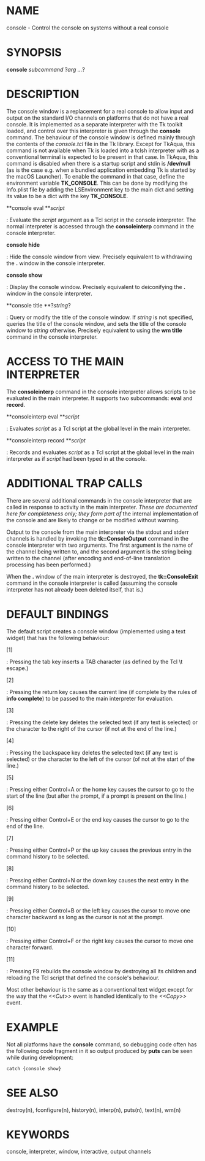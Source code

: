 # NAME

console - Control the console on systems without a real console

# SYNOPSIS

**console** *subcommand* ?*arg \...*?

# DESCRIPTION

The console window is a replacement for a real console to allow input
and output on the standard I/O channels on platforms that do not have a
real console. It is implemented as a separate interpreter with the Tk
toolkit loaded, and control over this interpreter is given through the
**console** command. The behaviour of the console window is defined
mainly through the contents of the *console.tcl* file in the Tk library.
Except for TkAqua, this command is not available when Tk is loaded into
a tclsh interpreter with as a conventional terminal is expected to be
present in that case. In TkAqua, this command is disabled when there is
a startup script and stdin is **/dev/null** (as is the case e.g. when a
bundled application embedding Tk is started by the macOS Launcher). To
enable the command in that case, define the environment variable
**TK_CONSOLE**. This can be done by modifying the Info.plist file by
adding the LSEnvironment key to the main dict and setting its value to
be a dict with the key **TK_CONSOLE**.

**console eval ***script*

:   Evaluate the *script* argument as a Tcl script in the console
    interpreter. The normal interpreter is accessed through the
    **consoleinterp** command in the console interpreter.

**console hide**

:   Hide the console window from view. Precisely equivalent to
    withdrawing the **.** window in the console interpreter.

**console show**

:   Display the console window. Precisely equivalent to deiconifying the
    **.** window in the console interpreter.

**console title **?*string*?

:   Query or modify the title of the console window. If *string* is not
    specified, queries the title of the console window, and sets the
    title of the console window to *string* otherwise. Precisely
    equivalent to using the **wm title** command in the console
    interpreter.

# ACCESS TO THE MAIN INTERPRETER

The **consoleinterp** command in the console interpreter allows scripts
to be evaluated in the main interpreter. It supports two subcommands:
**eval** and **record**.

**consoleinterp eval ***script*

:   Evaluates *script* as a Tcl script at the global level in the main
    interpreter.

**consoleinterp record ***script*

:   Records and evaluates *script* as a Tcl script at the global level
    in the main interpreter as if *script* had been typed in at the
    console.

# ADDITIONAL TRAP CALLS

There are several additional commands in the console interpreter that
are called in response to activity in the main interpreter. *These are
documented here for completeness only; they form part of* the internal
implementation of the console and are likely to change or be modified
without warning.

Output to the console from the main interpreter via the stdout and
stderr channels is handled by invoking the **tk::ConsoleOutput** command
in the console interpreter with two arguments. The first argument is the
name of the channel being written to, and the second argument is the
string being written to the channel (after encoding and end-of-line
translation processing has been performed.)

When the **.** window of the main interpreter is destroyed, the
**tk::ConsoleExit** command in the console interpreter is called
(assuming the console interpreter has not already been deleted itself,
that is.)

# DEFAULT BINDINGS

The default script creates a console window (implemented using a text
widget) that has the following behaviour:

\[1\]

:   Pressing the tab key inserts a TAB character (as defined by the Tcl
    \\t escape.)

\[2\]

:   Pressing the return key causes the current line (if complete by the
    rules of **info complete**) to be passed to the main interpreter for
    evaluation.

\[3\]

:   Pressing the delete key deletes the selected text (if any text is
    selected) or the character to the right of the cursor (if not at the
    end of the line.)

\[4\]

:   Pressing the backspace key deletes the selected text (if any text is
    selected) or the character to the left of the cursor (of not at the
    start of the line.)

\[5\]

:   Pressing either Control+A or the home key causes the cursor to go to
    the start of the line (but after the prompt, if a prompt is present
    on the line.)

\[6\]

:   Pressing either Control+E or the end key causes the cursor to go to
    the end of the line.

\[7\]

:   Pressing either Control+P or the up key causes the previous entry in
    the command history to be selected.

\[8\]

:   Pressing either Control+N or the down key causes the next entry in
    the command history to be selected.

\[9\]

:   Pressing either Control+B or the left key causes the cursor to move
    one character backward as long as the cursor is not at the prompt.

\[10\]

:   Pressing either Control+F or the right key causes the cursor to move
    one character forward.

\[11\]

:   Pressing F9 rebuilds the console window by destroying all its
    children and reloading the Tcl script that defined the console\'s
    behaviour.

Most other behaviour is the same as a conventional text widget except
for the way that the *\<\<Cut\>\>* event is handled identically to the
*\<\<Copy\>\>* event.

# EXAMPLE

Not all platforms have the **console** command, so debugging code often
has the following code fragment in it so output produced by **puts** can
be seen while during development:

    catch {console show}

# SEE ALSO

destroy(n), fconfigure(n), history(n), interp(n), puts(n), text(n),
wm(n)

# KEYWORDS

console, interpreter, window, interactive, output channels
